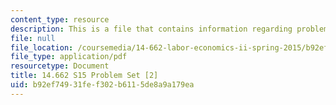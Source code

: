 ```yaml
---
content_type: resource
description: This is a file that contains information regarding problem set 2.
file: null
file_location: /coursemedia/14-662-labor-economics-ii-spring-2015/b92ef74931fef302b6115de8a9a179ea_MIT14_662S15_pset2.pdf
file_type: application/pdf
resourcetype: Document
title: 14.662 S15 Problem Set [2]
uid: b92ef749-31fe-f302-b611-5de8a9a179ea
---
```

